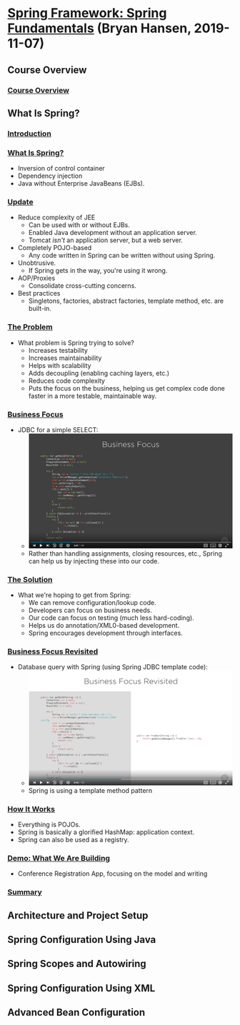 # [Spring Framework: Spring Fundamentals](https://app.pluralsight.com/library/courses/spring-framework-spring-fundamentals/table-of-contents) (Bryan Hansen, 2019-11-07)

## Course Overview

### [Course Overview](https://app.pluralsight.com/player?course=spring-framework-spring-fundamentals&author=bryan-hansen&name=1439a9c1-60c5-4956-a328-a28f8ede770a&clip=0&mode=live)

## What Is Spring?

### [Introduction](https://app.pluralsight.com/course-player?clipId=5791f49e-b50a-4bf7-8c12-b8f629f3db35)

### [What Is Spring?](https://app.pluralsight.com/course-player?clipId=dada1f08-0d6e-4b14-8b33-32ae34d8b659)

- Inversion of control container
- Dependency injection
- Java without Enterprise JavaBeans (EJBs).

### [Update](https://app.pluralsight.com/course-player?clipId=eb820f09-4649-4438-ac7e-503ffaa65145)

- Reduce complexity of JEE
  - Can be used with or without EJBs.
  - Enabled Java development without an application server.
  - Tomcat _isn't_ an application server, but a web server.
- Completely POJO-based
  - Any code written in Spring can be written without using Spring.
- Unobtrusive.
  - If Spring gets in the way, you're using it wrong.
- AOP/Proxies
  - Consolidate cross-cutting concerns.
- Best practices
  - Singletons, factories, abstract factories, template method, etc. are built-in.

### [The Problem](https://app.pluralsight.com/course-player?clipId=f5fbe426-a5f0-4807-acfa-000afc154c49)

- What problem is Spring trying to solve?
  - Increases testability
  - Increases maintainability
  - Helps with scalability
  - Adds decoupling (enabling caching layers, etc.)
  - Reduces code complexity
  - Puts the focus on the business, helping us get complex code done faster in a more testable, maintainable way.

### [Business Focus](https://app.pluralsight.com/course-player?clipId=644287f1-37c1-443f-8c60-34cccf6f1735)

- JDBC for a simple SELECT:
  - ![jdbc-without-spring](2020-04-29-10-51-09.png)
  - Rather than handling assignments, closing resources, etc., Spring can help us by injecting these into our code.

### [The Solution](https://app.pluralsight.com/course-player?clipId=30610e74-2f2e-4606-ae48-c501f8339223)

- What we're hoping to get from Spring:
  - We can remove configuration/lookup code.
  - Developers can focus on business needs.
  - Our code can focus on testing (much less hard-coding).
  - Helps us do annotation/XML0-based development.
  - Spring encourages development through interfaces.

### [Business Focus Revisited](https://app.pluralsight.com/course-player?clipId=755c7758-02da-4ba5-bd17-b319a7b66677)

- Database query with Spring (using Spring JDBC template code):
  - ![spring-select](2020-04-29-10-55-57.png)
  - Spring is using a template method pattern

### [How It Works](https://app.pluralsight.com/course-player?clipId=3775f3b5-afd8-421b-9904-b908d15dc511)

- Everything is POJOs.
- Spring is basically a glorified HashMap: application context.
- Spring can also be used as a registry.

### [Demo: What We Are Building](https://app.pluralsight.com/course-player?clipId=3ac86b96-9191-439b-9038-bcae2c2c2874)

- Conference Registration App, focusing on the model and writing

### [Summary](https://app.pluralsight.com/course-player?clipId=b5389b55-5baa-40e4-9e89-41a1992a4600)

## Architecture and Project Setup

## Spring Configuration Using Java

## Spring Scopes and Autowiring

## Spring Configuration Using XML

## Advanced Bean Configuration
